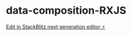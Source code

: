 # data-composition-RXJS

[Edit in StackBlitz next generation editor ⚡️](https://stackblitz.com/~/github.com/tmixab/data-composition-RXJS)